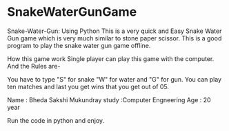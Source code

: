 # SnakeWaterGunGame
Snake-Water-Gun: Using Python
This is a very quick and Easy Snake Water Gun game which is very much similar to stone paper scissor.
This is a good program to play the snake water gun game offline.


How this game work
Single player can play this game with the computer.
And the Rules are-

You have to type "S" for snake "W" for water and "G" for gun.
You can play ten matches and last you get wins that you get out of 05.


Name : Bheda Sakshi Mukundray
study :Computer Engneering
Age : 20 year


Run the code in python and enjoy.
